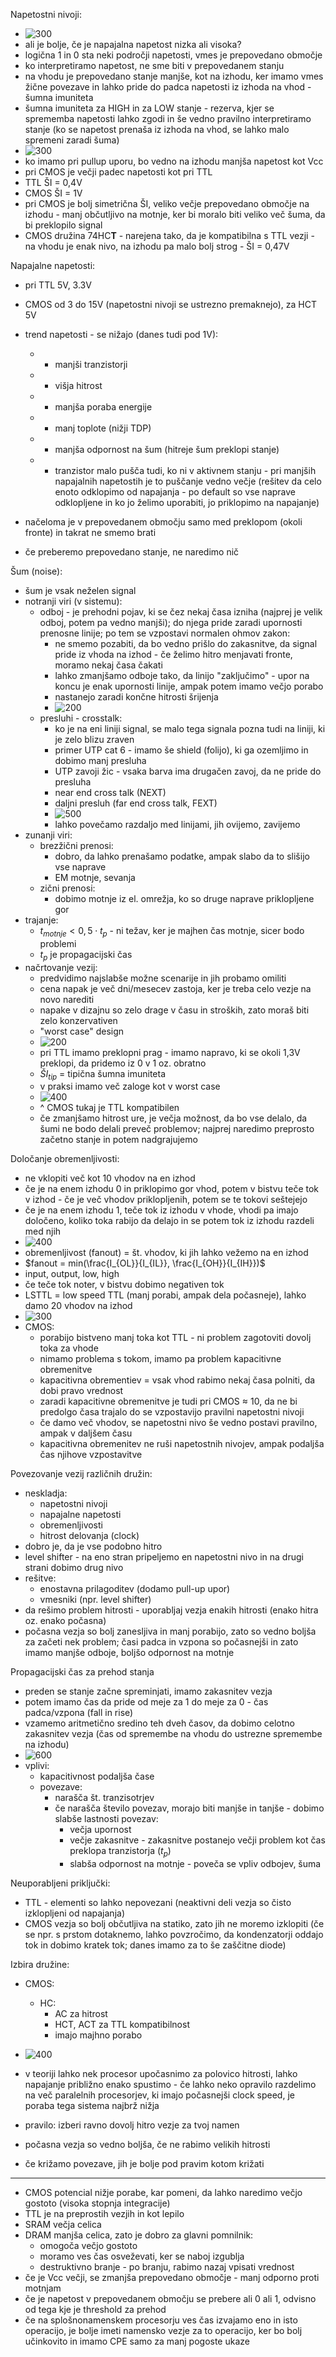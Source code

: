 Napetostni nivoji:
- ![300](../../Images2/Pasted%20image%2020241022104539.png)
- ali je bolje, če je napajalna napetost nizka ali visoka?
- logična 1 in 0 sta neki področji napetosti, vmes je prepovedano območje
- ko interpretiramo napetost, ne sme biti v prepovedanem stanju
- na vhodu je prepovedano stanje manjše, kot na izhodu, ker imamo vmes žične povezave in lahko pride do padca napetosti iz izhoda na vhod - šumna imuniteta
- šumna imuniteta za HIGH in za LOW stanje - rezerva, kjer se sprememba napetosti lahko zgodi in še vedno pravilno interpretiramo stanje (ko se napetost prenaša iz izhoda na vhod, se lahko malo spremeni zaradi šuma)
- ![300](../../Images2/Pasted%20image%2020241022105233.png)
- ko imamo pri pullup uporu, bo vedno na izhodu manjša napetost kot Vcc
- pri CMOS je večji padec napetosti kot pri TTL
- TTL ŠI = 0,4V
- CMOS ŠI = 1V
- pri CMOS je bolj simetrična ŠI, veliko večje prepovedano območje na izhodu - manj občutljivo na motnje, ker bi moralo biti veliko več šuma, da bi preklopilo signal
- CMOS družina 74HC**T** - narejena tako, da je kompatibilna s TTL vezji - na vhodu je enak nivo, na izhodu pa malo bolj strog - ŠI = 0,47V

Napajalne napetosti:
- pri TTL 5V, 3.3V
- CMOS od 3 do 15V (napetostni nivoji se ustrezno premaknejo), za HCT 5V
- trend napetosti - se nižajo (danes tudi pod 1V):
	- + manjši tranzistorji
	- + višja hitrost
	- + manjša poraba energije
	- + manj toplote (nižji TDP)
	- - manjša odpornost na šum (hitreje šum preklopi stanje)
	- - tranzistor malo pušča tudi, ko ni v aktivnem stanju - pri manjših napajalnih napetostih je to puščanje vedno večje (rešitev da celo enoto odklopimo od napajanja - po default so vse naprave odklopljene in ko jo želimo uporabiti, jo priklopimo na napajanje)

- načeloma je v prepovedanem območju samo med preklopom (okoli fronte) in takrat ne smemo brati
- če preberemo prepovedano stanje, ne naredimo nič
 
Šum (noise):
- šum je vsak neželen signal
- notranji viri (v sistemu):
	- odboj - je prehodni pojav, ki se čez nekaj časa izniha (najprej je velik odboj, potem pa vedno manjši); do njega pride zaradi upornosti prenosne linije; po tem se vzpostavi normalen ohmov zakon:
		- ne smemo pozabiti, da bo vedno prišlo do zakasnitve, da signal pride iz vhoda na izhod - če želimo hitro menjavati fronte, moramo nekaj časa čakati
		- lahko zmanjšamo odboje tako, da linijo "zaključimo" - upor na koncu je enak upornosti linije, ampak potem imamo večjo porabo
		- nastanejo zaradi končne hitrosti šrijenja
		- ![200](../../Images2/Pasted%20image%2020241022113306.png)
	- presluhi - crosstalk:
		- ko je na eni liniji signal, se malo tega signala pozna tudi na liniji, ki je zelo blizu zraven
		- primer UTP cat 6 - imamo še shield (folijo), ki ga ozemljimo in dobimo manj presluha
		- UTP zavoji žic - vsaka barva ima drugačen zavoj, da ne pride do presluha
		- near end cross talk (NEXT)
		- daljni presluh (far end cross talk, FEXT)
		- ![500](../../Images2/Pasted%20image%2020241022113623.png)
		- lahko povečamo razdaljo med linijami, jih ovijemo, zavijemo
- zunanji viri:
	- brezžični prenosi:
		- dobro, da lahko prenašamo podatke, ampak slabo da to slišijo vse naprave
		- EM motnje, sevanja
	- zični prenosi:
		- dobimo motnje iz el. omrežja, ko so druge naprave priklopljene gor
- trajanje:
	- $t_{motnje} < 0,5 \cdot t_p$ - ni težav, ker je majhen čas motnje, sicer bodo problemi
	- $t_p$ je propagacijski čas
- načrtovanje vezij:
	- predvidimo najslabše možne scenarije in jih probamo omiliti
	- cena napak je več dni/mesecev zastoja, ker je treba celo vezje na novo narediti
	- napake v dizajnu so zelo drage v času in stroških, zato moraš biti zelo konzervativen
	- "worst case" design
	- ![200](../../Images2/Pasted%20image%2020241022114346.png)
	- pri TTL imamo preklopni prag - imamo napravo, ki se okoli 1,3V preklopi, da pridemo iz 0 v 1 oz. obratno
	- $ŠI_{tip}$ = tipična šumna imuniteta
	- v praksi imamo več zaloge kot v worst case
	- ![400](../../Images2/Pasted%20image%2020241022114807.png)
	- ^ CMOS tukaj je TTL kompatibilen
	- če zmanjšamo hitrost ure, je večja možnost, da bo vse delalo, da šumi ne bodo delali preveč problemov; najprej naredimo preprosto začetno stanje in potem nadgrajujemo

Določanje obremenljivosti:
- ne vklopiti več kot 10 vhodov na en izhod
- če je na enem izhodu 0 in priklopimo gor vhod, potem v bistvu teče tok v izhod - če je več vhodov priklopljenih, potem se te tokovi seštejejo
- če je na enem izhodu 1, teče tok iz izhodu v vhode, vhodi pa imajo določeno, koliko toka rabijo da delajo in se potem tok iz izhodu razdeli med njih
- ![400](../../Images2/Pasted%20image%2020241022115857.png)
- obremenljivost (fanout) = št. vhodov, ki jih lahko vežemo na en izhod
- $fanout = min(\frac{I_{OL}}{I_{IL}}, \frac{I_{OH}}{I_{IH}})$
- input, output, low, high
- če teče tok noter, v bistvu dobimo negativen tok
- LSTTL = low speed TTL (manj porabi, ampak dela počasneje), lahko damo 20 vhodov na izhod
- ![300](../../Images2/Pasted%20image%2020241022120334.png)
- CMOS:
	- porabijo bistveno manj toka kot TTL - ni problem zagotoviti dovolj toka za vhode
	- nimamo problema s tokom, imamo pa problem kapacitivne obremenitve
	- kapacitivna obrementiev = vsak vhod rabimo nekaj časa polniti, da dobi pravo vrednost
	- zaradi kapacitivne obremenitve je tudi pri CMOS $\approx$ 10, da ne bi predolgo časa trajalo do se vzpostavijo pravilni napetostni nivoji
	- če damo več vhodov, se napetostni nivo še vedno postavi pravilno, ampak v daljšem času
	- kapacitivna obremenitev ne ruši napetostnih nivojev, ampak podaljša čas njihove vzpostavitve

Povezovanje vezij različnih družin:
- neskladja:
	- napetostni nivoji
	- napajalne napetosti
	- obremenljivosti
	- hitrost delovanja (clock)
- dobro je, da je vse podobno hitro
- level shifter - na eno stran pripeljemo en napetostni nivo in na drugi strani dobimo drug nivo
- rešitve:
	- enostavna prilagoditev (dodamo pull-up upor)
	- vmesniki (npr. level shifter)
- da rešimo problem hitrosti - uporabljaj vezja enakih hitrosti (enako hitra oz. enako počasna)
- počasna vezja so bolj zanesljiva in manj porabijo, zato so vedno boljša za začeti nek problem; časi padca in vzpona so počasnejši in zato imamo manjše odboje, boljšo odpornost na motnje

Propagacijski čas za prehod stanja
- preden se stanje začne spreminjati, imamo zakasnitev vezja
- potem imamo čas da pride od meje za 1 do meje za 0 - čas padca/vzpona (fall in rise)
- vzamemo aritmetično sredino teh dveh časov, da dobimo celotno zakasnitev vezja (čas od spremembe na vhodu do ustrezne spremembe na izhodu)
- ![600](../../Images2/Pasted%20image%2020241022123711.png)
- vplivi:
	- kapacitivnost podaljša čase
	- povezave:
		- narašča št. tranzisotrjev
		- če narašča število povezav, morajo biti manjše in tanjše - dobimo slabše lastnosti povezav:
			- večja upornost
			- večje zakasnitve - zakasnitve postanejo večji problem kot čas preklopa tranzistorja ($t_p$)
			- slabša odpornost na motnje - poveča se vpliv odbojev, šuma

Neuporabljeni priključki:
- TTL - elementi so lahko nepovezani (neaktivni deli vezja so čisto izklopljeni od napajanja)
- CMOS vezja so bolj občutljiva na statiko, zato jih ne moremo izklopiti (če se npr. s prstom dotaknemo, lahko povzročimo, da kondenzatorji oddajo tok in dobimo kratek tok; danes imamo za to še zaščitne diode)

Izbira družine:
- CMOS:
	- HC:
		- AC za hitrost
		- HCT, ACT za TTL kompatibilnost
		- imajo majhno porabo
- ![400](../../Images2/Pasted%20image%2020241022124733.png)
- v teoriji lahko nek procesor upočasnimo za polovico hitrosti, lahko napajanje približno enako spustimo - če lahko neko opravilo razdelimo na več paralelnih procesorjev, ki imajo počasnejši clock speed, je poraba tega sistema najbrž nižja
- pravilo: izberi ravno dovolj hitro vezje za tvoj namen
- počasna vezja so vedno boljša, če ne rabimo velikih hitrosti

- če križamo povezave, jih je bolje pod pravim kotom križati


---
- CMOS potencial nižje porabe, kar pomeni, da lahko naredimo večjo gostoto (visoka stopnja integracije)
- TTL je na preprostih vezjih in kot lepilo
- SRAM večja celica
- DRAM manjša celica, zato je dobro za glavni pomnilnik:
	- omogoča večjo gostoto
	- moramo ves čas osveževati, ker se naboj izgublja
	- destruktivno branje - po branju, rabimo nazaj vpisati vrednost
- če je Vcc večji, se zmanjša prepovedano območje - manj odporno proti motnjam
- če je napetost v prepovedanem območju se prebere ali 0 ali 1, odvisno od tega kje je threshold za prehod
- če na splošnonamenskem procesorju ves čas izvajamo eno in isto operacijo, je bolje imeti namensko vezje za to operacijo, ker bo bolj učinkovito in imamo CPE samo za manj pogoste ukaze